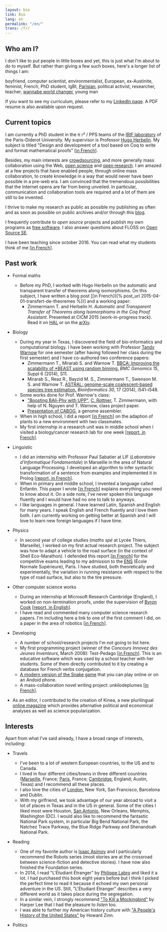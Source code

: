 ```yaml
---
layout: bio
link: Bio
lang: en
permalink: "/en/"
trans: /fr/
---
```


Who am I?
---------

I don't like to put people in little boxes and yet,
this is just what I'm about to do to myself.
But rather than giving a few such boxes,
here's a longer list of things I am:

boyfriend, computer scientist, environmentalist, European,
ex-Austinite,
feminist, French, PhD student,
lgBt, [Parisian](/en/paris),
political activist,
researcher, teacher,
[wannabe world changer](/en/world-changer), young man

If you want to see my curriculum,
please refer to my [LinkedIn page](https://fr.linkedin.com/in/theozim).
A PDF resume is also available upon request.

Current topics
--------------

I am currently a PhD student in the π r² / PPS teams of the
[IRIF laboratory](https://www.irif.univ-paris-diderot.fr/en/)
of the Paris-Diderot University. My supervisor is Professor
[Hugo Herbelin](http://pauillac.inria.fr/~herbelin/).
My subject is titled "Design and development of a
tool based on Coq to write and format mathematical proofs"
[[in French](/pdf/sujet-these.pdf)].

Besides, my main interests are
[crowdsourcing](http://en.wikipedia.org/wiki/Crowdsourcing), and more generally
mass collaboration using the Web,
[open science](http://en.wikipedia.org/wiki/Open_science)
and [open research](http://en.wikipedia.org/wiki/Open_research).
I am amazed at a few projects that have enabled people,
through online mass collaboration, to create knowledge
in a way that would never have been possible in a pre-web era.
I am convinced that the tremendous possibilities that the Internet
opens are far from being unveiled.
In particular, communication and collaboration tools are required
and a lot of them are still to be invented.

I thrive to make my research as public as possible my publishing
as often and as soon as possible on public archives and/or
through this [blog](/en/blog).

I frequently contribute to _open source_ projects and publish my own
programs as [free software](https://github.com/Zimmi48).
I also answer questions about FLOSS on
[Open Source SE](http://opensource.stackexchange.com/users/5858/zimm-i48).

I have been teaching since october 2016.
You can read what my students think of me [[in French](/fr/enseignement)].

Past work
---------

* Formal maths
    * Before my PhD, I worked with Hugo Herbelin on the automatic
    and transparent transfer of theorems along isomorphisms.
    On this subject, I have written a blog post
    [[in French]({% post_url 2015-04-01-transfert-de-theoremes %})]
    and a working paper:
        * Zimmermann T. and Herbelin H. *Automatic and Transparent Transfer of Theorems along Isomorphisms in the Coq Proof Assistant.*
        Presented at CICM 2015 (work-in-progress track).
        Read it
        on [HAL](https://hal.archives-ouvertes.fr/hal-01152588)
        or on the [arXiv](http://arxiv.org/abs/1505.05028).

* Biology
    * During my year in Texas,
	I discovered the field of bio-informatics and computational biology.
    I have been working with Professor
    [Tandy Warnow](http://en.wikipedia.org/wiki/Tandy_Warnow) for one semester
	(after having followed her class during the first semester)
	and I have co-authored two conference papers:
        * Zimmermann T., Mirarab S. and Warnow T.
		[BBCA: Improving the scalability of *BEAST using random binning.](http://www.biomedcentral.com/1471-2164/15/S6/S11)
		_BMC Genomics 15_, Suppl 6 (2014), S11.
        * Mirarab S., Reaz R., Bayzid M. S., Zimmermann T.,
		Swenson M. S. and Warnow T.
		[ASTRAL: genome-scale coalescent-based species tree estimation.](http://bioinformatics.oxfordjournals.org/content/30/17/i541.long)
		_Bioinformatics 30_, 17 (2014), i541–i548.
	* Some works done for Prof. Warnow's class:
		* ["Boosting BAli-Phy with UPP"](/pdf/boosting-bali-phy.pdf),
		[C. Rottner](http://fr.linkedin.com/in/cecilerottner/en), T. Zimmermann,
		with help of N. Nguyen and T. Warnow, class project paper.
		* [Presentation of CABOG](/pdf/presentation-CABOG.pdf),
		a genome assembler.
    * When in high school, I did a report
	[[in French](/pdf/TPE.pdf)] on the adaption of plants
	to a new environment with two classmates.
	* My first internship in a research unit was in middle school
	when I visited a biology/cancer research lab for one week
	[[report, in French](/pdf/stage-IGC.pdf)].

* Linguistic
	* I did an internship with Professor Paul Sabatier at LIF
	(_Laboratoire d'Informatique Fondamentale_)
	in Marseille
	in the area of Natural Language Processing.
	I developed an algorithm to infer syntactic transformation
	of a sentence from examples and implemented it in Prolog
	[[report, in French](/pdf/stage-LIF.pdf)].
	* When in primary and middle school,
	I invented a language called Enfantin.
	This paper I wrote [[in French](/pdf/enfantin.pdf)]
	explains everything you need to know about it.
	On a side note, I've never spoken this language fluently
	and I would have had no one to talk to anyways.
	* I like languages in general. I have learned Latin,
	Spanish and English for many years.
	I speak English and French fluently and I love them both.
	I am currently working on getting better at Spanish
	and I will love to learn new foreign languages if I have time.

* Physics
	* In second year of college studies
	(_maths spé_ at Lycée Thiers, Marseille),
	I worked on my first actual research project.
	The subject was how to adapt a vehicle to the road surface
	(in the context of Shell Eco-Marathon).
	I defended this report [[in French](/pdf/TIPE.pdf)]
	for the competitive exams leading to my admission to
	the [ENS](http://www.ens.fr) (École Normale Supérieure), Paris.
	I have studied, both theoretically and experimentally, the
	variation in running resistance with respect to the type of
	road surface, but also to the tire pressure.

* Other computer science works
	* During an internship at Microsoft Research Cambridge (England),
	I worked on non-termination proofs,
	under the supervision of
    [Byron Cook](http://en.wikipedia.org/wiki/Byron_Cook_%28computer_scientist%29)
	[[report, in English](/pdf/internship-MSRC.pdf)].
	* I have read and commented many computer science research papers.
	I'm including here a link to one of the first comment I did,
	on a paper in the area of robotics
	[[in French](/pdf/planification-trajectoires.pdf)].

* Developing
	* A number of school/research projects I'm not going to list here.
	* My first programming project
	(winner of the _Concours Innovez des Jeunes Inventeurs_,
	March 2008): Test-Pedago
	[[in French](/test-pedago)]. This is an educative software which
	was used by a school teacher with her students. Some of them
	directly contributed to it by creating a database for French
	verbs conjugation.
	* [A modern version of the Snake game](/zimmisapps/en) that you
	can play online or on an Andoid phone.
	* A mass-collaboration novel writing project: unkilodeplumes
	[[in French](https://unkilodeplumes.github.io)].

* As an editor, I contributed to the creation of Kinea, a new plurilingual
[online magazine](http://kinea.media) which provides alternative political
and economical analyses as well as science popularization.

Interests
---------

Apart from what I've said already, I have a broad range of interests,
including:

* Travels
	* I've been to a lot of western European countries, to the US and
    to Canada.
	* I lived in four different cities/towns in three different countries
	([Marseille](/en/marseille), France; [Paris](/en/paris), France;
	[Cambridge](/en/cambridge), England; Austin, Texas)
	and I recommend all these places.
	* I also love the cities of [London](/en/london),
	New York, San Francisco, Barcelona and Dublin.
	* With my girlfriend, we took advantage of our year abroad to visit
	a lot of places in Texas and in the US in general.
	Some of the cities I liked most were Houston,
	[San Antonio](/en/san-antonio), New Orleans, Memphis, Washington (DC).
	I would also like to recommend the fantastic National Park system,
	in particular Big Bend National Park, the Natchez Trace Parkway,
	the Blue Ridge Parkway and Shenandoah National Park.

* Reading
	* One of my favorite author is
	[Isaac Asimov](http://en.wikipedia.org/wiki/Isaac_Asimov)
	and I particularly recommend the Robots series
	(most stories are at the crossroad
	between science-fiction and detective stories).
    I have now also finished the Foundation series.
	* In 2014, I read "L'Étudiant Étranger"
	by [Philippe Labro](http://en.wikipedia.org/wiki/Philippe_Labro)
	and liked it a lot.
	I had purchased this book eight years
	before but I think I picked the perfect time to read it because it
	echoed my own personal adventure in the US.
    Still, "L'Étudiant Étranger" describes a very different world
    as it takes place during the segregation.
    * In a similar vein, I strongly recommend
    ["To Kill a Mockingbird"](http://en.wikipedia.org/wiki/To_Kill_a_Mockingbird)
    by Harper Lee that I had the pleasure to *listen* too.
    * I was able to further my American history culture with
    ["A People's History of the United States"](http://en.wikipedia.org/wiki/A_People%27s_History_of_the_United_States)
    by Howard Zinn.

* Politics
